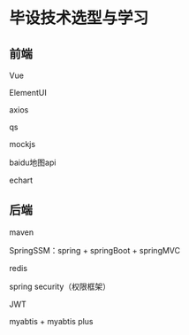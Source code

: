 # 毕设技术选型与学习

## 前端

Vue

ElementUI

axios

qs

mockjs

baidu地图api

echart

## 后端

maven

SpringSSM：spring + springBoot + springMVC

redis

spring security（权限框架）

JWT

myabtis + myabtis plus





